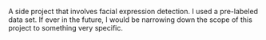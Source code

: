 A side project that involves facial expression detection. I used a pre-labeled data set. If ever in the future, I would be narrowing down the scope of this project to something very specific.
